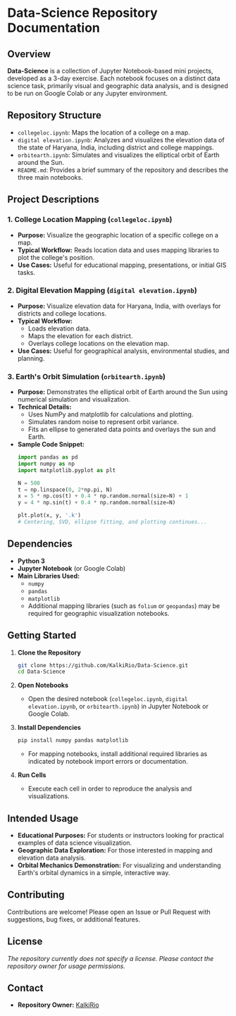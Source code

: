 # Data-Science Repository Documentation

## Overview

**Data-Science** is a collection of Jupyter Notebook-based mini projects, developed as a 3-day exercise. Each notebook focuses on a distinct data science task, primarily visual and geographic data analysis, and is designed to be run on Google Colab or any Jupyter environment.

## Repository Structure

- `collegeloc.ipynb`: Maps the location of a college on a map.
- `digital elevation.ipynb`: Analyzes and visualizes the elevation data of the state of Haryana, India, including district and college mappings.
- `orbitearth.ipynb`: Simulates and visualizes the elliptical orbit of Earth around the Sun.
- `README.md`: Provides a brief summary of the repository and describes the three main notebooks.

## Project Descriptions

### 1. College Location Mapping (`collegeloc.ipynb`)
- **Purpose:** Visualize the geographic location of a specific college on a map.
- **Typical Workflow:** Reads location data and uses mapping libraries to plot the college's position.
- **Use Cases:** Useful for educational mapping, presentations, or initial GIS tasks.

### 2. Digital Elevation Mapping (`digital elevation.ipynb`)
- **Purpose:** Visualize elevation data for Haryana, India, with overlays for districts and college locations.
- **Typical Workflow:** 
  - Loads elevation data.
  - Maps the elevation for each district.
  - Overlays college locations on the elevation map.
- **Use Cases:** Useful for geographical analysis, environmental studies, and planning.

### 3. Earth's Orbit Simulation (`orbitearth.ipynb`)
- **Purpose:** Demonstrates the elliptical orbit of Earth around the Sun using numerical simulation and visualization.
- **Technical Details:**
  - Uses NumPy and matplotlib for calculations and plotting.
  - Simulates random noise to represent orbit variance.
  - Fits an ellipse to generated data points and overlays the sun and Earth.
- **Sample Code Snippet:**
    ```python
    import pandas as pd
    import numpy as np
    import matplotlib.pyplot as plt

    N = 500
    t = np.linspace(0, 2*np.pi, N)
    x = 5 * np.cos(t) + 0.4 * np.random.normal(size=N) + 1
    y = 4 * np.sin(t) + 0.4 * np.random.normal(size=N)

    plt.plot(x, y, '.k')
    # Centering, SVD, ellipse fitting, and plotting continues...
    ```

## Dependencies

- **Python 3**
- **Jupyter Notebook** (or Google Colab)
- **Main Libraries Used:**
  - `numpy`
  - `pandas`
  - `matplotlib`
  - Additional mapping libraries (such as `folium` or `geopandas`) may be required for geographic visualization notebooks.

## Getting Started

1. **Clone the Repository**
    ```bash
    git clone https://github.com/KalkiRio/Data-Science.git
    cd Data-Science
    ```

2. **Open Notebooks**
   - Open the desired notebook (`collegeloc.ipynb`, `digital elevation.ipynb`, or `orbitearth.ipynb`) in Jupyter Notebook or Google Colab.

3. **Install Dependencies**
    ```bash
    pip install numpy pandas matplotlib
    ```
    - For mapping notebooks, install additional required libraries as indicated by notebook import errors or documentation.

4. **Run Cells**
   - Execute each cell in order to reproduce the analysis and visualizations.

## Intended Usage

- **Educational Purposes:** For students or instructors looking for practical examples of data science visualization.
- **Geographic Data Exploration:** For those interested in mapping and elevation data analysis.
- **Orbital Mechanics Demonstration:** For visualizing and understanding Earth's orbital dynamics in a simple, interactive way.

## Contributing

Contributions are welcome! Please open an Issue or Pull Request with suggestions, bug fixes, or additional features.

## License

_The repository currently does not specify a license. Please contact the repository owner for usage permissions._

## Contact

- **Repository Owner:** [KalkiRio](https://github.com/KalkiRio)
